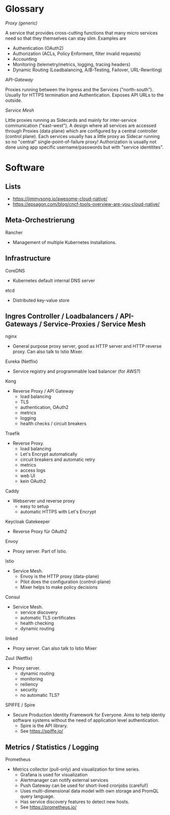 Glossary
========

_Proxy (generic)_

A service that provides cross-cutting functions that many micro services need so that they themselves can stay slim. Examples are

- Authentication (OAuth2)
- Authorization (ACLs, Policy Enforment, filter invalid requests)
- Accounting
- Monitoring (telemetry/metrics, logging, tracing headers)
- Dynamic Routing (Loadbalancing, A/B-Testing, Failover, URL-Rewriting)

_API-Gateway_

Proxies running between the Ingress and the Services ("north-south").
Usually for HTTPS termination and Authentication. 
Exposes API URLs to the outside.

_Service Mesh_

Little proxies running as Sidecards and mainly for inter-service communication ("east-west").
A design where all services are accessed through Proxies (data plane) which 
are configured by a central controller (control plane).
Each services usually has a little proxy as Sidecar running so no "central" single-point-of-failure proxy!
Authorization is usually not done using app specific username/passwords but
with "service identitites".

Software
========

Lists
-----

* https://jimmysong.io/awesome-cloud-native/
* https://epsagon.com/blog/cncf-tools-overview-are-you-cloud-native/

Meta-Orchestrierung
-------------------

Rancher
* Management of multiple Kubernetes installations. 

Infrastructure
--------------

CoreDNS
* Kubernetes default internal DNS server

etcd
* Distributed key-value store

Ingres Controller / Loadbalancers / API-Gateways / Service-Proxies / Service Mesh
----------------------------------------------------------

nginx

* General purpose proxy server, good as HTTP server and HTTP reverse proxy.
  Can also talk to Istio Mixer.

Eureka (Netflix)

* Service registry and programmable load balancer (for AWS?)

Kong

* Reverse Proxy / API Gateway
    - load balancing
    - TLS
    - authentication, OAuth2
    - metrics
    - logging
    - health checks / circuit breakers

Traefik
* Reverse Proxy.
    - load balancing
    - Let's Encrypt automatically
    - circuit breakers and automatic retry
    - metrics
    - access logs
    - web UI
    - kein OAuth2

Caddy
* Webserver und reverse proxy
    - easy to setup
    - automatic HTTPS with Let's Encrypt

Keycloak Gatekeeper
* Reverse Proxy für OAuth2

Envoy
* Proxy server. Part of Istio.

Istio
* Service Mesh.
    - Envoy is the HTTP proxy (data-plane)
    - Pilot does the configuration (control-plane)
    - Mixer helps to make policy decisions

Consul
* Service Mesh.
    - service discovery
    - automatic TLS certificates
    - health checking
    - dynamic routing

linked
* Proxy server. Can also talk to Istio Mixer

Zuul (Netflix)
* Proxy server.
    - dynamic routing
    - monitoring
    - reiliency
    - security
    - no automatic TLS?

SPIFFE / Spire
* Secure Production Identity Framework for Everyone. Aims to help
 identiy software systems without the need of application level
 authentication.
    - Spire is the API library.
    - See https://spiffe.io/

Metrics / Statistics / Logging
------------------------------

Prometheus
* Metrics collector (pull-only) and visualization for time series.
    - Grafana is used for visualization
    - Alertmanager can notify external services
    - Push Gateway can be used for short-lived cronjobs (careful!)
    - Uses multi-dimensional data model with own storage and PromQL query language.
    - Has service discovery features to detect new hosts.
    - See https://prometheus.io/
